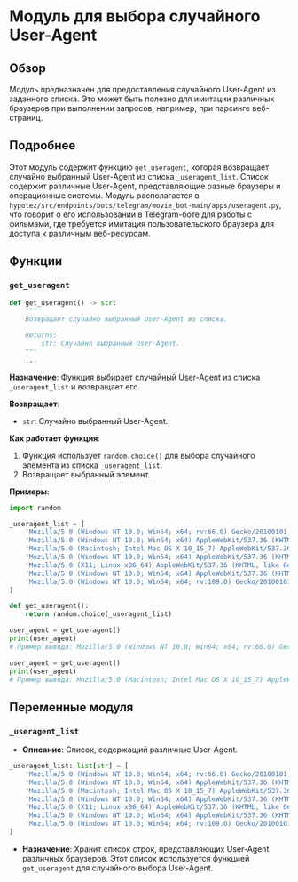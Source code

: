 # Модуль для выбора случайного User-Agent

## Обзор

Модуль предназначен для предоставления случайного User-Agent из заданного списка. Это может быть полезно для имитации различных браузеров при выполнении запросов, например, при парсинге веб-страниц.

## Подробнее

Этот модуль содержит функцию `get_useragent`, которая возвращает случайно выбранный User-Agent из списка `_useragent_list`. Список содержит различные User-Agent, представляющие разные браузеры и операционные системы.  Модуль располагается в `hypotez/src/endpoints/bots/telegram/movie_bot-main/apps/useragent.py`, что говорит о его использовании в Telegram-боте для работы с фильмами, где требуется имитация пользовательского браузера для доступа к различным веб-ресурсам.

## Функции

### `get_useragent`

```python
def get_useragent() -> str:
    """
    Возвращает случайно выбранный User-Agent из списка.

    Returns:
        str: Случайно выбранный User-Agent.
    """
    ...
```

**Назначение**:
Функция выбирает случайный User-Agent из списка `_useragent_list` и возвращает его.

**Возвращает**:
- `str`: Случайно выбранный User-Agent.

**Как работает функция**:

1. Функция использует `random.choice()` для выбора случайного элемента из списка `_useragent_list`.
2. Возвращает выбранный элемент.

**Примеры**:

```python
import random

_useragent_list = [
    'Mozilla/5.0 (Windows NT 10.0; Win64; x64; rv:66.0) Gecko/20100101 Firefox/66.0',
    'Mozilla/5.0 (Windows NT 10.0; Win64; x64) AppleWebKit/537.36 (KHTML, like Gecko) Chrome/111.0.0.0 Safari/537.36',
    'Mozilla/5.0 (Macintosh; Intel Mac OS X 10_15_7) AppleWebKit/537.36 (KHTML, like Gecko) Chrome/111.0.0.0 Safari/537.36',
    'Mozilla/5.0 (Windows NT 10.0; Win64; x64) AppleWebKit/537.36 (KHTML, like Gecko) Chrome/109.0.0.0 Safari/537.36',
    'Mozilla/5.0 (X11; Linux x86_64) AppleWebKit/537.36 (KHTML, like Gecko) Chrome/111.0.0.0 Safari/537.36',
    'Mozilla/5.0 (Windows NT 10.0; Win64; x64) AppleWebKit/537.36 (KHTML, like Gecko) Chrome/111.0.0.0 Safari/537.36 Edg/111.0.1661.62',
    'Mozilla/5.0 (Windows NT 10.0; Win64; x64; rv:109.0) Gecko/20100101 Firefox/111.0'
]

def get_useragent():
    return random.choice(_useragent_list)

user_agent = get_useragent()
print(user_agent)
# Пример вывода: Mozilla/5.0 (Windows NT 10.0; Win64; x64; rv:66.0) Gecko/20100101 Firefox/66.0

user_agent = get_useragent()
print(user_agent)
# Пример вывода: Mozilla/5.0 (Macintosh; Intel Mac OS X 10_15_7) AppleWebKit/537.36 (KHTML, like Gecko) Chrome/111.0.0.0 Safari/537.36
```

## Переменные модуля

### `_useragent_list`

- **Описание**: Список, содержащий различные User-Agent.
```python
_useragent_list: list[str] = [
    'Mozilla/5.0 (Windows NT 10.0; Win64; x64; rv:66.0) Gecko/20100101 Firefox/66.0',
    'Mozilla/5.0 (Windows NT 10.0; Win64; x64) AppleWebKit/537.36 (KHTML, like Gecko) Chrome/111.0.0.0 Safari/537.36',
    'Mozilla/5.0 (Macintosh; Intel Mac OS X 10_15_7) AppleWebKit/537.36 (KHTML, like Gecko) Chrome/111.0.0.0 Safari/537.36',
    'Mozilla/5.0 (Windows NT 10.0; Win64; x64) AppleWebKit/537.36 (KHTML, like Gecko) Chrome/109.0.0.0 Safari/537.36',
    'Mozilla/5.0 (X11; Linux x86_64) AppleWebKit/537.36 (KHTML, like Gecko) Chrome/111.0.0.0 Safari/537.36',
    'Mozilla/5.0 (Windows NT 10.0; Win64; x64) AppleWebKit/537.36 (KHTML, like Gecko) Chrome/111.0.0.0 Safari/537.36 Edg/111.0.1661.62',
    'Mozilla/5.0 (Windows NT 10.0; Win64; x64; rv:109.0) Gecko/20100101 Firefox/111.0'
]
```
- **Назначение**: Хранит список строк, представляющих User-Agent различных браузеров. Этот список используется функцией `get_useragent` для случайного выбора User-Agent.